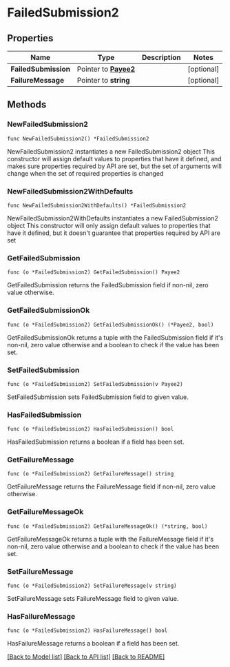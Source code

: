# FailedSubmission2

## Properties

Name | Type | Description | Notes
------------ | ------------- | ------------- | -------------
**FailedSubmission** | Pointer to [**Payee2**](Payee_2.md) |  | [optional] 
**FailureMessage** | Pointer to **string** |  | [optional] 

## Methods

### NewFailedSubmission2

`func NewFailedSubmission2() *FailedSubmission2`

NewFailedSubmission2 instantiates a new FailedSubmission2 object
This constructor will assign default values to properties that have it defined,
and makes sure properties required by API are set, but the set of arguments
will change when the set of required properties is changed

### NewFailedSubmission2WithDefaults

`func NewFailedSubmission2WithDefaults() *FailedSubmission2`

NewFailedSubmission2WithDefaults instantiates a new FailedSubmission2 object
This constructor will only assign default values to properties that have it defined,
but it doesn't guarantee that properties required by API are set

### GetFailedSubmission

`func (o *FailedSubmission2) GetFailedSubmission() Payee2`

GetFailedSubmission returns the FailedSubmission field if non-nil, zero value otherwise.

### GetFailedSubmissionOk

`func (o *FailedSubmission2) GetFailedSubmissionOk() (*Payee2, bool)`

GetFailedSubmissionOk returns a tuple with the FailedSubmission field if it's non-nil, zero value otherwise
and a boolean to check if the value has been set.

### SetFailedSubmission

`func (o *FailedSubmission2) SetFailedSubmission(v Payee2)`

SetFailedSubmission sets FailedSubmission field to given value.

### HasFailedSubmission

`func (o *FailedSubmission2) HasFailedSubmission() bool`

HasFailedSubmission returns a boolean if a field has been set.

### GetFailureMessage

`func (o *FailedSubmission2) GetFailureMessage() string`

GetFailureMessage returns the FailureMessage field if non-nil, zero value otherwise.

### GetFailureMessageOk

`func (o *FailedSubmission2) GetFailureMessageOk() (*string, bool)`

GetFailureMessageOk returns a tuple with the FailureMessage field if it's non-nil, zero value otherwise
and a boolean to check if the value has been set.

### SetFailureMessage

`func (o *FailedSubmission2) SetFailureMessage(v string)`

SetFailureMessage sets FailureMessage field to given value.

### HasFailureMessage

`func (o *FailedSubmission2) HasFailureMessage() bool`

HasFailureMessage returns a boolean if a field has been set.


[[Back to Model list]](../README.md#documentation-for-models) [[Back to API list]](../README.md#documentation-for-api-endpoints) [[Back to README]](../README.md)


